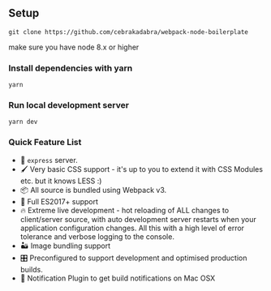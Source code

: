 ## Setup
`git clone https://github.com/cebrakadabra/webpack-node-boilerplate`

make sure you have node 8.x or higher

### Install dependencies with yarn
`yarn`

### Run local development server
`yarn dev`


### Quick Feature List

  - 🚄 `express` server.
  - 🖌 Very basic CSS support - it's up to you to extend it with CSS Modules etc. but it knows LESS :)
  - 📦 All source is bundled using Webpack v3.
  - 🚀 Full ES2017+ support
  - 🔥 Extreme live development - hot reloading of ALL changes to client/server source, with auto development server restarts when your application configuration changes.  All this with a high level of error tolerance and verbose logging to the console.
  - 🏜 Image bundling support
  - 🎛 Preconfigured to support development and optimised production builds.
  - 🔔 Notification Plugin to get build notifications on Mac OSX
